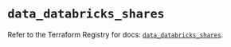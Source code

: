 # `data_databricks_shares`

Refer to the Terraform Registry for docs: [`data_databricks_shares`](https://registry.terraform.io/providers/databricks/databricks/1.64.1/docs/data-sources/shares).
